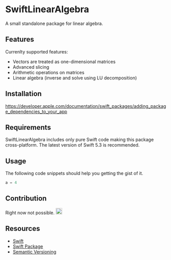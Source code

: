 # SwiftLinearAlgebra

A small standalone package for linear algebra.

## Features

Currenlty supported features:
- Vectors are treated as one-dimensional matrices
- Advanced slicing
- Arithmetic operations on matrices
- Linear algebra (inverse and solve using LU decomposition)

## Installation

https://developer.apple.com/documentation/swift_packages/adding_package_dependencies_to_your_app

## Requirements

SwiftLinearAlgebra includes only pure Swift code making this package cross-platform. The latest version of Swift 5.3 is recommended.

## Usage

The following code snippets should help you getting the gist of it.

```Swift
a = 4
```

## Contribution

Right now not possible.
[<img src="https://github.com/tomecj/SwiftLinearAlgebra/blob/master/Resources/1280px-MIT_logo.png" alt="drawing" height="20"/>](https://github.com/tomecj/SwiftLinearAlgebra/blob/master/LICENSE)

## Resources

- [Swift](https://developer.apple.com/documentation/swift)
- [Swift Package](https://developer.apple.com/documentation/xcode/creating_a_standalone_swift_package_with_xcode)
- [Semantic Versioning](https://stackoverflow.com/questions/37814286/how-to-manage-the-version-number-in-git)
